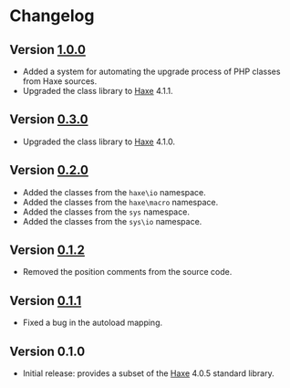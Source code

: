 # Changelog

## Version [1.0.0](https://git.belin.io/cedx/haxe.php/compare/v0.3.0...v1.0.0)
- Added a system for automating the upgrade process of PHP classes from Haxe sources.
- Upgraded the class library to [Haxe](https://haxe.org) 4.1.1.

## Version [0.3.0](https://git.belin.io/cedx/haxe.php/compare/v0.2.0...v0.3.0)
- Upgraded the class library to [Haxe](https://haxe.org) 4.1.0.

## Version [0.2.0](https://git.belin.io/cedx/haxe.php/compare/v0.1.2...v0.2.0)
- Added the classes from the `haxe\io` namespace.
- Added the classes from the `haxe\macro` namespace.
- Added the classes from the `sys` namespace.
- Added the classes from the `sys\io` namespace.

## Version [0.1.2](https://git.belin.io/cedx/haxe.php/compare/v0.1.1...v0.1.2)
- Removed the position comments from the source code.

## Version [0.1.1](https://git.belin.io/cedx/haxe.php/compare/v0.1.0...v0.1.1)
- Fixed a bug in the autoload mapping.

## Version 0.1.0
- Initial release: provides a subset of the [Haxe](https://haxe.org) 4.0.5 standard library.
